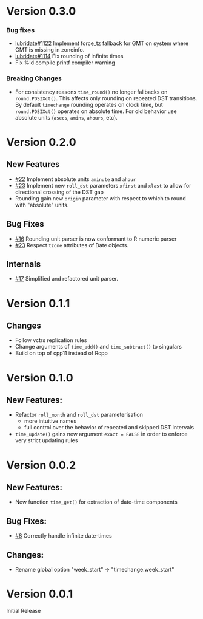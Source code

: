Version 0.3.0
=============

### Bug fixes

 - [lubridate#1122](https://github.com/tidyverse/lubridate/issues/1122) Implement force_tz fallback for GMT on system where GMT is missing in zoneinfo.
 - [lubridate#1114](https://github.com/tidyverse/lubridate/issues/1114) Fix rounding of infinite times
 - Fix %ld compile printf compiler warning

### Breaking Changes

 - For consistency reasons `time_round()` no longer fallbacks on `round.POSIXct()`. This affects only rounding on repeated DST transitions. By default `timechange` rounding operates on clock time, but `round.POSIXct()` operates on absolute time. For old behavior use absolute units (`asecs`, `amins`, `ahours`, etc).

Version 0.2.0
=============

## New Features

 - [#22](https://github.com/vspinu/timechange/issues/22) Implement absolute units `aminute` and `ahour`
 - [#23](https://github.com/vspinu/timechange/issues/23) Implement new `roll_dst` parameters `xfirst` and `xlast` to allow for directional crossing of the DST gap
 - Rounding gain new `origin` parameter with respect to which to round with "absolute" units.

## Bug Fixes

 - [#16](https://github.com/vspinu/timechange/issues/16) Rounding unit parser is now conformant to R numeric parser
 - [#23](https://github.com/vspinu/timechange/pull/24) Respect `tzone` attributes of Date objects.

## Internals

 - [#17](https://github.com/vspinu/timechange/issues/17) Simplified and refactored unit parser.

Version 0.1.1
=============

## Changes

 - Follow vctrs replication rules
 - Change arguments of `time_add()` and `time_subtract()` to singulars
 - Build on top of cpp11 instead of Rcpp

Version 0.1.0
=============

## New Features:

 - Refactor `roll_month` and `roll_dst` parameterisation
   + more intuitive names
   + full control over the behavior of repeated and skipped DST intervals
 - `time_update()` gains new argument `exact = FALSE` in order to enforce very strict updating rules

Version 0.0.2
=============

## New Features:

 - New function `time_get()` for extraction of date-time components

## Bug Fixes:

 - [#8](https://github.com/vspinu/timechange/issues/8) Correctly handle infinite date-times

## Changes:

 - Rename global option "week_start" -> "timechange.week_start"

Version 0.0.1
=============

Initial Release
